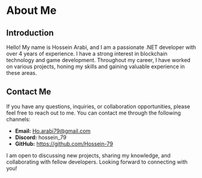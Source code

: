 
# About Me

## Introduction

Hello! My name is Hossein Arabi, and I am a passionate .NET developer with over 4 years of experience. I have a strong interest in blockchain technology and game development. Throughout my career, I have worked on various projects, honing my skills and gaining valuable experience in these areas.

## Contact Me

If you have any questions, inquiries, or collaboration opportunities, please feel free to reach out to me. You can contact me through the following channels:

-   **Email:** Ho.arabi79@gmail.com
-   **Discord:** hossein_79
-   **GitHub:** https://github.com/Hossein-79

I am open to discussing new projects, sharing my knowledge, and collaborating with fellow developers. Looking forward to connecting with you!

